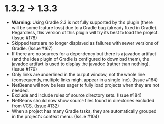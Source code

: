 # 1.3.2 -> 1.3.3

- **Warning**: Using Gradle 2.3 is not fully supported by this plugin (there will be some feature loss) due to a Gradle bug (already fixed in Gradle). Regardless, this version of this plugin will try its best to load the project. (Issue #178)
- Skipped tests are no longer displayed as failures with newer versions of Gradle. (Issue #167)
- If there are no sources for a dependency but there is a javadoc artifact (and the idea plugin of Gradle is configured to download them), the javadoc artifact is used to display the javadoc (rather than nothing). (Issue #179)
- Only links are underlined in the output window, not the whole line (consequently, multiple links might appear in a single line). (Issue #164)
- NetBeans will now be less eager to fully load projects when they are not needed.
- Exclude and include rules of source directory sets. (Issue #184)
- NetBeans should now show source files found in directories excluded from VCS. (Issue #132)
- When a project has many Gradle tasks, they are automatically grouped in the project's context menu. (Issue #104)

